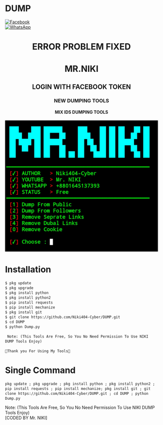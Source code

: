 # DUMP
<b></b> [![Facebook](https://img.shields.io/badge/Facebook-Mr.NIKI-blue?style=flat-square&logo=facebook)](https://www.facebook.com/NIKI.CYBER404.OFFICIALS)<br> [![WhatsApp](https://img.shields.io/badge/WhatsApp-Mr.NIKI-blue?style=flat-square&logo=WhatsApp)](https://chat.whatsapp.com/IulgtTY1ao6HeowtyCFEGJ)

<h1 align="center"> ERROR PROBLEM FIXED </h1>

<h1 align="center"> MR.NIKI</h1>

<h2 align="center"> LOGIN WITH FACEBOOK TOKEN</h2>

<h3 align="center"> NEW DUMPING TOOLS </h3>

<h4 align="center"> MIX IDS DUMPING TOOLS </h4>

![20200808_160757](https://raw.githubusercontent.com/Niki404-Cyber/DUMP/main/Screenshot_20221108_143322.jpg)

# <b>Installation</b>

```
$ pkg update
$ pkg upgrade
$ pkg install python
$ pkg install python2
$ pip install requests
$ pip install mechanize
$ pkg install git
$ git clone https://github.com/Niki404-Cyber/DUMP.git
$ cd DUMP
$ python Dump.py

 Note: (This Tools Are Free, So You No Need Permission To Use NIKI DUMP Tools Enjoy)

💚Thank you For Using My Tools💚

```

# Single Command 

```
pkg update ; pkg upgrade ; pkg install python ; pkg install python2 ; pip install requests ; pip install mechanize; pkg install git ; git clone https://github.com/Niki404-Cyber/DUMP.git ; cd DUMP ; python Dump.py
```

 Note: (This Tools Are Free, So You No Need Permission To Use NIKI DUMP Tools Enjoy)</br>
  [CODED BY Mr. NIKI]
